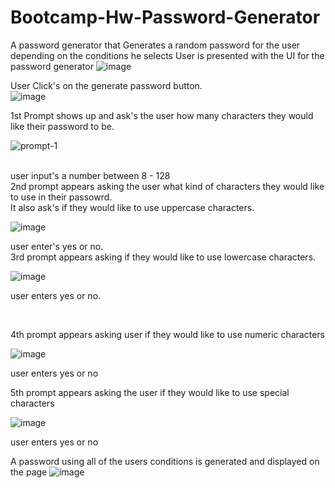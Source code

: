 # Bootcamp-Hw-Password-Generator
A password generator that Generates a random password for the user depending on the conditions he selects
User is presented with the UI for the password generator
![image](https://user-images.githubusercontent.com/82676357/123203640-ac837500-d484-11eb-949d-47fa4ff53037.png)

User Click's on the generate password button.</br>
![image](https://user-images.githubusercontent.com/82676357/123203707-c0c77200-d484-11eb-8139-dc41bc6b1172.png)

1st Prompt shows up and ask's the user how many characters they would like their password to be.

![prompt-1](https://user-images.githubusercontent.com/82676357/123202599-e2bff500-d482-11eb-952b-7cfe225c5dc1.png)

</br>
user input's a number between 8 - 128
</br>
2nd prompt appears asking the user what kind of characters they would like to use in their passowrd. </br>
It also ask's if they would like to use uppercase characters.

![image](https://user-images.githubusercontent.com/82676357/123202706-1d299200-d483-11eb-92e7-65a20f13e0ab.png)

user enter's yes or no.
</br>
3rd prompt appears asking if they would like to use lowercase characters.

![image](https://user-images.githubusercontent.com/82676357/123202894-7abdde80-d483-11eb-9a5b-319277e79f3a.png)

user enters yes or no.

</br>

4th prompt appears asking user if they would like to use numeric characters

![image](https://user-images.githubusercontent.com/82676357/123203023-b193f480-d483-11eb-8c71-c6f7c534b150.png)

user enters yes or no

5th prompt appears asking the user if they would like to use special characters

![image](https://user-images.githubusercontent.com/82676357/123203243-0c2d5080-d484-11eb-8bc4-27ce0465cc0e.png)

user enters yes or no

A password using all of the users conditions is generated and displayed on the page
![image](https://user-images.githubusercontent.com/82676357/123203347-34b54a80-d484-11eb-8f2e-5c0dff0faad2.png)






